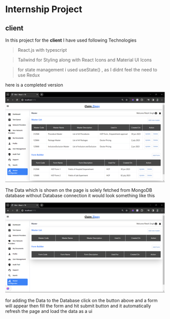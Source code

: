 # Internship Project 
## client 
In this project for the __client__ I have used following Technologies 

> React.js with typescript 
 
> Tailwind for Styling along with React Icons and Material UI Icons

> for state management i used useState() , as I didnt feel the need to use Redux

here is a completed version

![Screenshot (74).png](src%2FImages%2FScreenshot%20%2874%29.png)

The Data which is shown on the page is solely fetched from MongoDB database without Database connection it would look something like this

![without feching data.png](src%2FImages%2Fwithout%20feching%20data.png)

for adding the Data to the Database click on the button above and a form will appear then fill the form and hit submit button and it automatically refresh the page and load the data as a ui 